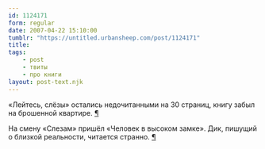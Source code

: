 ```yaml
---
id: 1124171
form: regular
date: 2007-04-22 15:10:00
tumblr: "https://untitled.urbansheep.com/post/1124171"
title:
tags:
    - post
    - твиты
    - про книги
layout: post-text.njk
---
```


<p>«Лейтесь, слёзы» остались недочитанными на 30 страниц, книгу забыл на брошенной квартире. <a href="http://twitter.com/urbansheep/statuses/35842882">¶</a></p>

<p>На смену «Слезам» пришёл «Человек в высоком замке». Дик, пишущий о близкой реальности, читается странно. <a href="http://twitter.com/urbansheep/statuses/35843312">¶</a></p>

